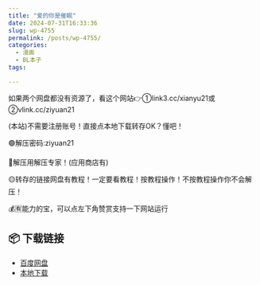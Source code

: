 ```yaml
---
title: "爱的你是催眠"
date: 2024-07-31T16:33:36
slug: wp-4755
permalink: /posts/wp-4755/
categories:
  - 漫画
  - BL本子
tags:

---
```


如果两个网盘都没有资源了，看这个网站👉①link3.cc/xianyu21或②vlink.cc/ziyuan21

(本站)不需要注册账号！直接点本地下载转存OK？懂吧！

🟢解压密码:ziyuan21

🔵解压用解压专家！(应用商店有)

🟡转存的链接网盘有教程！一定要看教程！按教程操作！不按教程操作你不会解压！

💰🈶能力的宝，可以点左下角赞赏支持一下网站运行

## 📦 下载链接
- [百度网盘](https://blziyuan21.com/pay-download/4755?key=ef23c65994&down_id=0)
- [本地下载](https://blziyuan21.com/pay-download/4755?key=ef23c65994&down_id=1)


